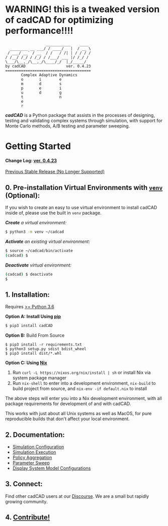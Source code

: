 # WARNING! this is a tweaked version of cadCAD for optimizing performance!!!!


```
                  ___________    ____
  ________ __ ___/ / ____/   |  / __ \
 / ___/ __` / __  / /   / /| | / / / /
/ /__/ /_/ / /_/ / /___/ ___ |/ /_/ /
\___/\__,_/\__,_/\____/_/  |_/_____/
by cadCAD                  ver. 0.4.23
======================================
       Complex Adaptive Dynamics       
       o       i        e
       m       d        s
       p       e        i
       u       d        g
       t                n
       e
       r
```
***cadCAD*** is a Python package that assists in the processes of designing, testing and validating complex systems 
through simulation, with support for Monte Carlo methods, A/B testing and parameter sweeping. 

# Getting Started


#### Change Log: [ver. 0.4.23](CHANGELOG.md)

[Previous Stable Release (No Longer Supported)](https://github.com/cadCAD-org/cadCAD/tree/b9cc6b2e4af15d6361d60d6ec059246ab8fbf6da)

## 0. Pre-installation Virtual Environments with [`venv`](https://docs.python.org/3/library/venv.html) (Optional):
If you wish to create an easy to use virtual environment to install cadCAD inside of, please use the built in `venv` package.

***Create** a virtual environment:*
```bash
$ python3 -m venv ~/cadcad
```

***Activate** an existing virtual environment:*
```bash
$ source ~/cadcad/bin/activate
(cadcad) $
```

***Deactivate** virtual environment:*
```bash
(cadcad) $ deactivate
$
```

## 1. Installation: 
Requires [>= Python 3.6](https://www.python.org/downloads/) 

**Option A: Install Using [pip](https://pypi.org/project/cadCAD/)** 
```bash
$ pip3 install cadCAD
```

**Option B:** Build From Source
```
$ pip3 install -r requirements.txt
$ python3 setup.py sdist bdist_wheel
$ pip3 install dist/*.whl
```

**Option C: Using [Nix](https://nixos.org/nix/)**
1. Run `curl -L https://nixos.org/nix/install | sh` or install Nix via system package manager
2. Run `nix-shell` to enter into a development environment, `nix-build` to build project from source, and 
`nix-env -if default.nix` to install

The above steps will enter you into a Nix development environment, with all package requirements for development of and 
with cadCAD. 

This works with just about all Unix systems as well as MacOS, for pure reproducible builds that don't 
affect your local environment.

## 2. Documentation:
* [Simulation Configuration](documentation/README.md)
* [Simulation Execution](documentation/Simulation_Execution.md)
* [Policy Aggregation](documentation/Policy_Aggregation.md)
* [Parameter Sweep](documentation/System_Model_Parameter_Sweep.md)
* [Display System Model Configurations](documentation/System_Configuration.md)

## 3. Connect:
Find other cadCAD users at our [Discourse](https://community.cadcad.org/). We are a small but rapidly growing community.

## 4. [Contribute!](CONTRIBUTING.md)
